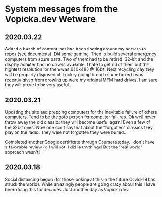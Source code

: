 # System messages from the Vopicka.dev Wetware

## 2020.03.22

Added a bunch of content that had been floating around my servers to repos (see [documents](/home/vopicka/documents)).  Did some gaming.  Tried to build several emergency computers from spare parts.  Two of them had to be retired.  32-bit and the display adapter had no drivers available.  I hate to get rid of them but the hightest resolution for them was 640x480 @ 16bit.  Next recycling day they will be properly disposed of.  Luckily going through some boxed i was recently given from growing up were my original MFM hard drives.  I am sure they will prove to be very useful...

## 2020.03.21

Updating the site and prepping computers for the inevitable failure of others computers.  Tend to be the goto person for computer failures.  Oh well never throw away the old classics they will become useful again! Even a few of the 32bit ones.  Now one can't say that about the "forgotten" classics they play on the radio.  They were not forgotten they were buried...

Completed another Google certificate through Coursera today.  I don't have a favorable review so I will not.  I did learn things! But the "real world" approach wasn't!

## 2020.03.18

Social distancing begun (for those looking at this in the future Covid-19 has struck the world).  While amazingly people are going crazy about this I have been doing this for decades.  Just another day as Vopicka.dev
